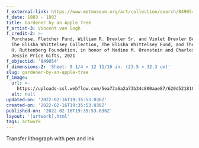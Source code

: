 ```yaml
---
f_external-link: https://www.metmuseum.org/art/collection/search/849054
f_date: 1883 - 1883
title: Gardener by an Apple Tree
f_artist-3: Vincent van Gogh
f_credit-2: >-
  Purchase, Fletcher Fund, William R. Drexler Sr. and Violet Drexler Bequest,
  The Elisha Whittelsey Collection, The Elisha Whittelsey Fund, and The Derald
  H. Ruttenberg Foundation, in honor of Nadine M. Orenstein and Charles and
  Jessie Price Gifts, 2021
f_objectid: '849054'
f_dimensions-2: 'Sheet: 9 1/4 × 12 11/16 in. (23.5 × 32.3 cm)'
slug: gardener-by-an-apple-tree
f_image:
  url: >-
    https://uploads-ssl.webflow.com/5ea73a6a2a73b34c800aae87/620d52181033a567267730c0_DP-22758-001.jpeg
  alt: null
updated-on: '2022-02-16T19:35:53.036Z'
created-on: '2022-02-16T19:35:53.036Z'
published-on: '2022-02-16T19:35:53.036Z'
layout: '[artwork].html'
tags: artwork
---
```


Transfer lithograph with pen and ink
